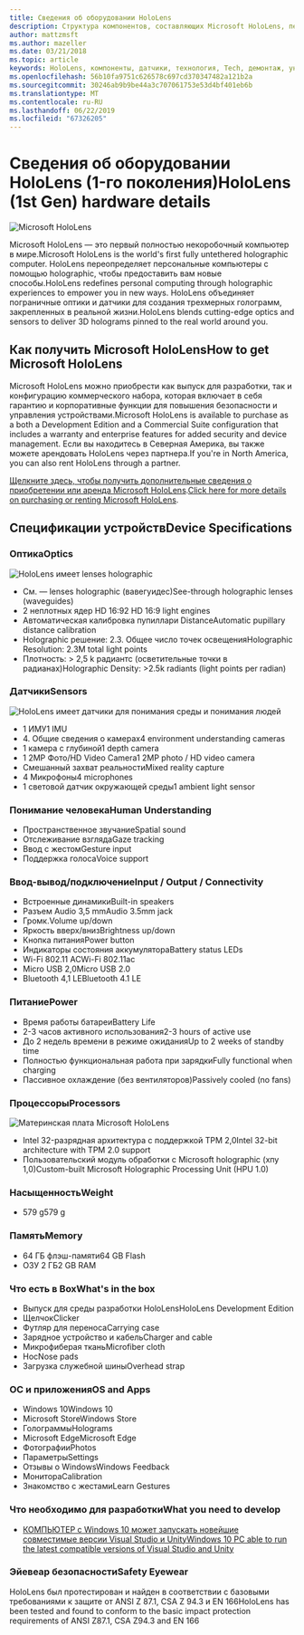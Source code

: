 ```yaml
---
title: Сведения об оборудовании HoloLens
description: Структура компонентов, составляющих Microsoft HoloLens, первый полностью неустановленный компьютер в мире, работающий под управлением Windows.
author: mattzmsft
ms.author: mazeller
ms.date: 03/21/2018
ms.topic: article
keywords: HoloLens, компоненты, датчики, технология, Tech, демонтаж, уничтожение
ms.openlocfilehash: 56b10fa9751c626578c697cd370347482a121b2a
ms.sourcegitcommit: 30246ab9b9be44a3c707061753e53d4bf401eb6b
ms.translationtype: MT
ms.contentlocale: ru-RU
ms.lasthandoff: 06/22/2019
ms.locfileid: "67326205"
---
```

# <a name="hololens-1st-gen-hardware-details"></a><span data-ttu-id="feb6e-104">Сведения об оборудовании HoloLens (1-го поколения)</span><span class="sxs-lookup"><span data-stu-id="feb6e-104">HoloLens (1st Gen) hardware details</span></span>

![Microsoft HoloLens](images/see-through-400px.jpg)

<span data-ttu-id="feb6e-106">Microsoft HoloLens — это первый полностью некоробочный компьютер в мире.</span><span class="sxs-lookup"><span data-stu-id="feb6e-106">Microsoft HoloLens is the world's first fully untethered holographic computer.</span></span> <span data-ttu-id="feb6e-107">HoloLens переопределяет персональные компьютеры с помощью holographic, чтобы предоставить вам новые способы.</span><span class="sxs-lookup"><span data-stu-id="feb6e-107">HoloLens redefines personal computing through holographic experiences to empower you in new ways.</span></span> <span data-ttu-id="feb6e-108">HoloLens объединяет пограничные оптики и датчики для создания трехмерных голограмм, закрепленных в реальной жизни.</span><span class="sxs-lookup"><span data-stu-id="feb6e-108">HoloLens blends cutting-edge optics and sensors to deliver 3D holograms pinned to the real world around you.</span></span>

## <a name="how-to-get-microsoft-hololens"></a><span data-ttu-id="feb6e-109">Как получить Microsoft HoloLens</span><span class="sxs-lookup"><span data-stu-id="feb6e-109">How to get Microsoft HoloLens</span></span>

<span data-ttu-id="feb6e-110">Microsoft HoloLens можно приобрести как выпуск для разработки, так и конфигурацию коммерческого набора, которая включает в себя гарантию и корпоративные функции для повышения безопасности и управления устройствами.</span><span class="sxs-lookup"><span data-stu-id="feb6e-110">Microsoft HoloLens is available to purchase as a both a Development Edition and a Commercial Suite configuration that includes a warranty and enterprise features for added security and device management.</span></span> <span data-ttu-id="feb6e-111">Если вы находитесь в Северная Америка, вы также можете арендовать HoloLens через партнера.</span><span class="sxs-lookup"><span data-stu-id="feb6e-111">If you're in North America, you can also rent HoloLens through a partner.</span></span>

<span data-ttu-id="feb6e-112">[Щелкните здесь, чтобы получить дополнительные сведения о приобретении или аренда Microsoft HoloLens](https://www.microsoft.com/hololens/buy).</span><span class="sxs-lookup"><span data-stu-id="feb6e-112">[Click here for more details on purchasing or renting Microsoft HoloLens](https://www.microsoft.com/hololens/buy).</span></span>

## <a name="device-specifications"></a><span data-ttu-id="feb6e-113">Спецификации устройств</span><span class="sxs-lookup"><span data-stu-id="feb6e-113">Device Specifications</span></span>

### <a name="optics"></a><span data-ttu-id="feb6e-114">Оптика</span><span class="sxs-lookup"><span data-stu-id="feb6e-114">Optics</span></span>

![HoloLens имеет lenses holographic](images/displays-400px.jpg)
* <span data-ttu-id="feb6e-116">См. — lenses holographic (вавегуидес)</span><span class="sxs-lookup"><span data-stu-id="feb6e-116">See-through holographic lenses (waveguides)</span></span>
* <span data-ttu-id="feb6e-117">2 неплотных ядер HD 16:9</span><span class="sxs-lookup"><span data-stu-id="feb6e-117">2 HD 16:9 light engines</span></span>
* <span data-ttu-id="feb6e-118">Автоматическая калибровка пупиллари Distance</span><span class="sxs-lookup"><span data-stu-id="feb6e-118">Automatic pupillary distance calibration</span></span>
* <span data-ttu-id="feb6e-119">Holographic решение: 2.3. Общее число точек освещения</span><span class="sxs-lookup"><span data-stu-id="feb6e-119">Holographic Resolution: 2.3M total light points</span></span>
* <span data-ttu-id="feb6e-120">Плотность: > 2,5 k радиантс (осветительные точки в радианах)</span><span class="sxs-lookup"><span data-stu-id="feb6e-120">Holographic Density: >2.5k radiants (light points per radian)</span></span>

### <a name="sensors"></a><span data-ttu-id="feb6e-121">Датчики</span><span class="sxs-lookup"><span data-stu-id="feb6e-121">Sensors</span></span>

![HoloLens имеет датчики для понимания среды и понимания людей](images/sensor-bar-400px.jpg)
* <span data-ttu-id="feb6e-123">1 ИМУ</span><span class="sxs-lookup"><span data-stu-id="feb6e-123">1 IMU</span></span>
* <span data-ttu-id="feb6e-124">4\. Общие сведения о камерах</span><span class="sxs-lookup"><span data-stu-id="feb6e-124">4 environment understanding cameras</span></span>
* <span data-ttu-id="feb6e-125">1 камера с глубиной</span><span class="sxs-lookup"><span data-stu-id="feb6e-125">1 depth camera</span></span>
* <span data-ttu-id="feb6e-126">1 2MP Фото/HD Video Camera</span><span class="sxs-lookup"><span data-stu-id="feb6e-126">1 2MP photo / HD video camera</span></span>
* <span data-ttu-id="feb6e-127">Смешанный захват реальности</span><span class="sxs-lookup"><span data-stu-id="feb6e-127">Mixed reality capture</span></span>
* <span data-ttu-id="feb6e-128">4 Микрофоны</span><span class="sxs-lookup"><span data-stu-id="feb6e-128">4 microphones</span></span>
* <span data-ttu-id="feb6e-129">1 световой датчик окружающей среды</span><span class="sxs-lookup"><span data-stu-id="feb6e-129">1 ambient light sensor</span></span>

### <a name="human-understanding"></a><span data-ttu-id="feb6e-130">Понимание человека</span><span class="sxs-lookup"><span data-stu-id="feb6e-130">Human Understanding</span></span>
* <span data-ttu-id="feb6e-131">Пространственное звучание</span><span class="sxs-lookup"><span data-stu-id="feb6e-131">Spatial sound</span></span>
* <span data-ttu-id="feb6e-132">Отслеживание взгляда</span><span class="sxs-lookup"><span data-stu-id="feb6e-132">Gaze tracking</span></span>
* <span data-ttu-id="feb6e-133">Ввод с жестом</span><span class="sxs-lookup"><span data-stu-id="feb6e-133">Gesture input</span></span>
* <span data-ttu-id="feb6e-134">Поддержка голоса</span><span class="sxs-lookup"><span data-stu-id="feb6e-134">Voice support</span></span>

### <a name="input--output--connectivity"></a><span data-ttu-id="feb6e-135">Ввод-вывод/подключение</span><span class="sxs-lookup"><span data-stu-id="feb6e-135">Input / Output / Connectivity</span></span>
* <span data-ttu-id="feb6e-136">Встроенные динамики</span><span class="sxs-lookup"><span data-stu-id="feb6e-136">Built-in speakers</span></span>
* <span data-ttu-id="feb6e-137">Разъем Audio 3,5 mm</span><span class="sxs-lookup"><span data-stu-id="feb6e-137">Audio 3.5mm jack</span></span>
* <span data-ttu-id="feb6e-138">Громк.</span><span class="sxs-lookup"><span data-stu-id="feb6e-138">Volume up/down</span></span>
* <span data-ttu-id="feb6e-139">Яркость вверх/вниз</span><span class="sxs-lookup"><span data-stu-id="feb6e-139">Brightness up/down</span></span>
* <span data-ttu-id="feb6e-140">Кнопка питания</span><span class="sxs-lookup"><span data-stu-id="feb6e-140">Power button</span></span>
* <span data-ttu-id="feb6e-141">Индикаторы состояния аккумулятора</span><span class="sxs-lookup"><span data-stu-id="feb6e-141">Battery status LEDs</span></span>
* <span data-ttu-id="feb6e-142">Wi-Fi 802.11 AC</span><span class="sxs-lookup"><span data-stu-id="feb6e-142">Wi-Fi 802.11ac</span></span>
* <span data-ttu-id="feb6e-143">Micro USB 2,0</span><span class="sxs-lookup"><span data-stu-id="feb6e-143">Micro USB 2.0</span></span>
* <span data-ttu-id="feb6e-144">Bluetooth 4,1 LE</span><span class="sxs-lookup"><span data-stu-id="feb6e-144">Bluetooth 4.1 LE</span></span>

### <a name="power"></a><span data-ttu-id="feb6e-145">Питание</span><span class="sxs-lookup"><span data-stu-id="feb6e-145">Power</span></span>
* <span data-ttu-id="feb6e-146">Время работы батареи</span><span class="sxs-lookup"><span data-stu-id="feb6e-146">Battery Life</span></span>
* <span data-ttu-id="feb6e-147">2-3 часов активного использования</span><span class="sxs-lookup"><span data-stu-id="feb6e-147">2-3 hours of active use</span></span>
* <span data-ttu-id="feb6e-148">До 2 недель времени в режиме ожидания</span><span class="sxs-lookup"><span data-stu-id="feb6e-148">Up to 2 weeks of standby time</span></span>
* <span data-ttu-id="feb6e-149">Полностью функциональная работа при зарядки</span><span class="sxs-lookup"><span data-stu-id="feb6e-149">Fully functional when charging</span></span>
* <span data-ttu-id="feb6e-150">Пассивное охлаждение (без вентиляторов)</span><span class="sxs-lookup"><span data-stu-id="feb6e-150">Passively cooled (no fans)</span></span>

### <a name="processors"></a><span data-ttu-id="feb6e-151">Процессоры</span><span class="sxs-lookup"><span data-stu-id="feb6e-151">Processors</span></span>

![Материнская плата Microsoft HoloLens](images/motherboard-400px.jpg)
* <span data-ttu-id="feb6e-153">Intel 32-разрядная архитектура с поддержкой TPM 2,0</span><span class="sxs-lookup"><span data-stu-id="feb6e-153">Intel 32-bit architecture with TPM 2.0 support</span></span>
* <span data-ttu-id="feb6e-154">Пользовательский модуль обработки с Microsoft holographic (хпу 1,0)</span><span class="sxs-lookup"><span data-stu-id="feb6e-154">Custom-built Microsoft Holographic Processing Unit (HPU 1.0)</span></span>

### <a name="weight"></a><span data-ttu-id="feb6e-155">Насыщенность</span><span class="sxs-lookup"><span data-stu-id="feb6e-155">Weight</span></span>
* <span data-ttu-id="feb6e-156">579 g</span><span class="sxs-lookup"><span data-stu-id="feb6e-156">579 g</span></span>

### <a name="memory"></a><span data-ttu-id="feb6e-157">Память</span><span class="sxs-lookup"><span data-stu-id="feb6e-157">Memory</span></span>
* <span data-ttu-id="feb6e-158">64 ГБ флэш-памяти</span><span class="sxs-lookup"><span data-stu-id="feb6e-158">64 GB Flash</span></span>
* <span data-ttu-id="feb6e-159">ОЗУ 2 ГБ</span><span class="sxs-lookup"><span data-stu-id="feb6e-159">2 GB RAM</span></span>

### <a name="whats-in-the-box"></a><span data-ttu-id="feb6e-160">Что есть в Box</span><span class="sxs-lookup"><span data-stu-id="feb6e-160">What's in the box</span></span>
* <span data-ttu-id="feb6e-161">Выпуск для среды разработки HoloLens</span><span class="sxs-lookup"><span data-stu-id="feb6e-161">HoloLens Development Edition</span></span>
* <span data-ttu-id="feb6e-162">Щелчок</span><span class="sxs-lookup"><span data-stu-id="feb6e-162">Clicker</span></span>
* <span data-ttu-id="feb6e-163">Футляр для переноса</span><span class="sxs-lookup"><span data-stu-id="feb6e-163">Carrying case</span></span>
* <span data-ttu-id="feb6e-164">Зарядное устройство и кабель</span><span class="sxs-lookup"><span data-stu-id="feb6e-164">Charger and cable</span></span>
* <span data-ttu-id="feb6e-165">Микрофиберая ткань</span><span class="sxs-lookup"><span data-stu-id="feb6e-165">Microfiber cloth</span></span>
* <span data-ttu-id="feb6e-166">Нос</span><span class="sxs-lookup"><span data-stu-id="feb6e-166">Nose pads</span></span>
* <span data-ttu-id="feb6e-167">Загрузка служебной шины</span><span class="sxs-lookup"><span data-stu-id="feb6e-167">Overhead strap</span></span>

### <a name="os-and-apps"></a><span data-ttu-id="feb6e-168">ОС и приложения</span><span class="sxs-lookup"><span data-stu-id="feb6e-168">OS and Apps</span></span>
* <span data-ttu-id="feb6e-169">Windows 10</span><span class="sxs-lookup"><span data-stu-id="feb6e-169">Windows 10</span></span>
* <span data-ttu-id="feb6e-170">Microsoft Store</span><span class="sxs-lookup"><span data-stu-id="feb6e-170">Windows Store</span></span>
* <span data-ttu-id="feb6e-171">Голограммы</span><span class="sxs-lookup"><span data-stu-id="feb6e-171">Holograms</span></span>
* <span data-ttu-id="feb6e-172">Microsoft Edge</span><span class="sxs-lookup"><span data-stu-id="feb6e-172">Microsoft Edge</span></span>
* <span data-ttu-id="feb6e-173">Фотографии</span><span class="sxs-lookup"><span data-stu-id="feb6e-173">Photos</span></span>
* <span data-ttu-id="feb6e-174">Параметры</span><span class="sxs-lookup"><span data-stu-id="feb6e-174">Settings</span></span>
* <span data-ttu-id="feb6e-175">Отзывы о Windows</span><span class="sxs-lookup"><span data-stu-id="feb6e-175">Windows Feedback</span></span>
* <span data-ttu-id="feb6e-176">Монитора</span><span class="sxs-lookup"><span data-stu-id="feb6e-176">Calibration</span></span>
* <span data-ttu-id="feb6e-177">Знакомство с жестами</span><span class="sxs-lookup"><span data-stu-id="feb6e-177">Learn Gestures</span></span>

### <a name="what-you-need-to-develop"></a><span data-ttu-id="feb6e-178">Что необходимо для разработки</span><span class="sxs-lookup"><span data-stu-id="feb6e-178">What you need to develop</span></span>
* [<span data-ttu-id="feb6e-179">КОМПЬЮТЕР с Windows 10 может запускать новейшие совместимые версии Visual Studio и Unity</span><span class="sxs-lookup"><span data-stu-id="feb6e-179">Windows 10 PC able to run the latest compatible versions of Visual Studio and Unity</span></span>](install-the-tools.md)

### <a name="safety-eyewear"></a><span data-ttu-id="feb6e-180">Эйевеар безопасности</span><span class="sxs-lookup"><span data-stu-id="feb6e-180">Safety Eyewear</span></span>

<span data-ttu-id="feb6e-181">HoloLens был протестирован и найден в соответствии с базовыми требованиями к защите от ANSI Z 87.1, CSA Z 94.3 и EN 166</span><span class="sxs-lookup"><span data-stu-id="feb6e-181">HoloLens has been tested and found to conform to the basic impact protection requirements of ANSI Z87.1, CSA Z94.3 and EN 166</span></span>
